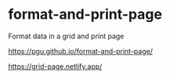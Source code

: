 # format-and-print-page
Format data in a grid and print page

https://pgu.github.io/format-and-print-page/

https://grid-page.netlify.app/
